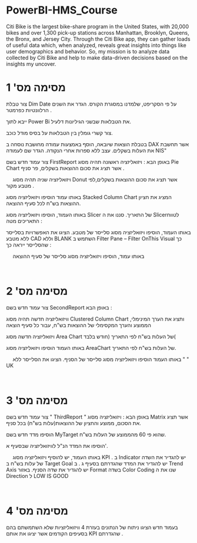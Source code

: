 # PowerBI-HMS_Course
Citi Bike is the largest bike-share program in the United States, with 20,000 bikes and over 1,300 pick-up stations across Manhattan, Brooklyn, Queens, the Bronx, and Jersey City.
Through the Citi Bike app, they can gather loads of useful data which, when analyzed, reveals great insights into things like user demographics and behavior.
So, my mission is to analyze data collected by Citi Bike
and help to make data-driven decisions based on the insights my uncover.

# מסימה מס' 1
צור טבלת Dim Date על פי הסקריפט, שלמדנו במסגרת הקורס.
הגדר את השנים הרלוונטיות כפרמטר .

 

ייבא לתוך Power Bi את הטבלאות שבשני הגיליונות דלעיל.

 

צור קשרי גומלין בין הטבלאות על בסיס מודל כוכב.
 
בטבלת הוצאות שיובאה, הוסף באמצעות עמודה מחושבת נוסחה ב DAX אשר תחשבת את העלות בשקלים. עצב ללא ספרות אחרי הנקודה. הגדר שם לעמודה NIS"

 

צור עמוד חדש בשם FirstReport באופן הבא :
ויזואליזציה ראשונה תהיה מסוג Pie Chart אשר תציג את סכום ההוצאות בשקלים, פר סניף .

 
 
ויזואליזציה שניה תהיה מסוג Donut אשר תציג את סכום ההוצאות בשקלים,לפי מטבע מקור .

 

באותו עמוד הוסיפו ויזואליזציה מסוג Stacked Column Chart המציג את חציון
ההוצאות בש"ח לכל סעיף ההוצאה.

 
באותו העמוד, הוסיפו ויזואליזציה מסוג Slicer של התאריך. סננו את ה Slicerלטווח התאריכים מטה :


 

באותו העמוד, הוסיפו ויזואליזציה מסוג סלייסר של מטבע. הציגו את האפשרויות בסלייסר ללא מטבע CAD וללא BLANK 
השתמש ב Filter Pane – Filter OnThis Visual כך שהסלייסר ייראה כך :

 
 
באותו עמוד, הוסיפו ויזואליזציה מסוג סלייסר של סעיף ההוצאה
 
 
# מסימה מס' 2

צור עמוד חדש בשם SecondReport באופן הבא :

וויזואליזציה חדשה תהיה מסוג Clustered Column Chart ותציג את הערך המינימלי, הממוצע והערך המקסימלי של ההוצאות בש"ח, עבור כל סעיף הוצאה

 

ויזואליזציה חדשה מסוג Area Chart של העלות בש"ח לפי התאריך (חודש בלבד(

 
באותו העמוד הוסיפו ויזואליזציה מסוג AreaChart של העלות בש"ח לפי התאריך.

 
 
באותו העמוד הוסיפו ויזואליזציה מסוג סלייסר של הסניף. הציגו את הסלייסר ללא  " " UK 












 
 
# מסימה מס' 3

צור עמוד חדש בשם " ThirdReport " באופן הבא :
ויזואליזציה מסוג Matrix אשר תציג את הסכום, ממוצע והחציון של ההוצאות(עלות בש"ח) בכל סניף.

 

הוסיפו מדד חדש בשם MyTarget שהוא פי 60 מהממוצע של העלות בש"ח.

 

הוסיפו את המדד הנ"ל לוויזואליזציה שבסעיף א'.

 
 
באותו העמוד, יש להוסיף ויזואליזציה מסוג KPI .
ב Indicator יש להגדיר את השדה של עלות בש"ח
ב Target Goal יש להגדיר את המדד שהגדרתם בסעיף ג .
ב Trend Axis יש להגדיר את שדה הסניף.
באזור Format בשדה Color Coding שנו את ה Direction ל LOW IS GOOD

 
 
# מסימה מס' 4

בעמוד חדש הציגו ניתוח של הנתונים בעזרת 4 וויזואליזציות שלא השתמשתם בהם בסעיפים הקודמים אשר יציגו את אותם KPI שהגדרתם .
 


 
